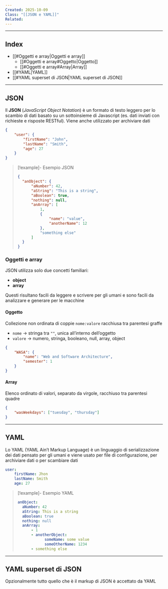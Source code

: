 ```yaml
---
Created: 2025-10-09
Class: "[[JSON e YAML]]"
Related:
---
```

---
## Index
- [[#Oggetti e array|Oggetti e array]]
	- [[#Oggetti e array#Oggetto|Oggetto]]
	- [[#Oggetti e array#Array|Array]]
- [[#YAML|YAML]]
- [[#YAML superset di JSON|YAML superset di JSON]]
---
## JSON
Il **JSON** (*JavaScript Object Notation*) è un formato di testo leggero per lo scambio di dati basato su un sottoinsieme di Javascript (es. dati inviati con richieste e risposte RESTful). Viene anche utilizzato per archiviare dati

```json
{
	"user": {
		"firstName": "John",
		"lastName": "Smith",
		"age": 27
	}
}
```

>[!example]- Esempio JSON
>
>```json
>{
>	"anObject": {
>		"aNumber": 42,
>		"aString": "This is a string",
>		"aBoolean": true,
>		"nothing": null,
>		"anArray": [
>			1,
>			{
>				"name": "value",
>				"anotherName": 12
>			},
>			"something else"
>		]
>	}
>}
>```

### Oggetti e array
JSON utilizza solo due concetti familiari:
- **object**
- **array**

Questi risultano facili da leggere e scrivere per gli umani e sono facili da analizzare e generare per le macchine

#### Oggetto
Collezione non ordinata di coppie `nome:valore` racchiusa tra parentesi graffe
- `nome` → stringa tra `""`, unica all’interno dell’oggetto
- `valore` → numero, stringa, booleano, null, array, object

```json
{
	"WASA": {
		"name": "Web and Software Architecture",
		"semester": 1
	}
}
```

#### Array
Elenco ordinato di valori, separato da virgole, racchiuso tra parentesi quadre

```json
{
	"wasWeekdays": ["tuesday", "thursday"]
}
```

---
## YAML
Lo YAML (YAML Ain’t Markup Language) è un linguaggio di serializzazione dei dati pensato per gli umani e viene usato per file di configurazione, per archiviare dati o per scambiare dati

```yaml
user:
	firstName: Jhon
	lastName: Smith
	age: 27
```

> [!example]- Esempio YAML
>```yaml
>anObject:
>	aNumber: 42
>	aString: This is a string
>	aBoolean: true
>	nothing: null
>	anArray:
>		- 1
>		- anotherObject:
>			  someName: some value
>			  someOtherName: 1234
>		- something else
>```

---
## YAML superset di JSON
Opzionalmente tutto quello che è il markup di JSON è accettato da YAML